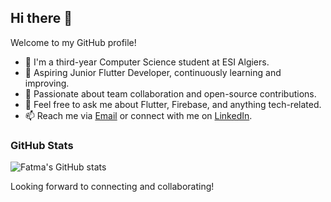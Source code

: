 ## Hi there 👋

Welcome to my GitHub profile!

- 🔭 I'm a third-year Computer Science student at ESI Algiers.
- 🌱 Aspiring Junior Flutter Developer, continuously learning and improving.
- 👯 Passionate about team collaboration and open-source contributions.
- 💬 Feel free to ask me about Flutter, Firebase, and anything tech-related.
- 📫 Reach me via [Email](mailto:khadidjadrf@gmail.com) or connect with me on [LinkedIn](https://www.linkedin.com/in/djerfi-fatma/).

### GitHub Stats
![Fatma's GitHub stats](https://github-readme-stats.vercel.app/api?username=fatmakhadidja&show_icons=true&theme=radical)

Looking forward to connecting and collaborating!



